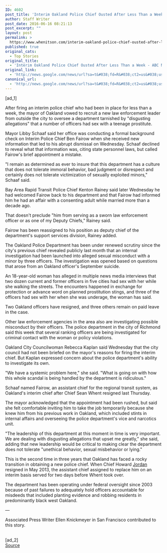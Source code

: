 ```yaml
---
ID: 4602
post_title: 'Interim Oakland Police Chief Ousted After Less Than a Week &#8211; ABC News'
author: Staff Writer
post_date: 2016-06-16 08:21:13
post_excerpt: ""
layout: post
permalink: >
  https://www.whenitson.com/interim-oakland-police-chief-ousted-after-less-than-a-week-abc-news/
published: true
original_cats:
  - Top Stories
original_title:
  - 'Interim Oakland Police Chief Ousted After Less Than a Week - ABC News'
original_link:
  - 'http://news.google.com/news/url?sa=t&#038;fd=R&#038;ct2=us&#038;usg=AFQjCNHHnN0V3NMaoWB2VxOUkzk_aq13zA&#038;clid=c3a7d30bb8a4878e06b80cf16b898331&#038;cid=52779133799147&#038;ei=xGBiV5jxK-n4wAGtrIq4CQ&#038;url=http://abcnews.go.com/US/wireStory/interim-oakland-police-chief-ousted-week-39897030'
canonical_url:
  - 'http://news.google.com/news/url?sa=t&#038;fd=R&#038;ct2=us&#038;usg=AFQjCNHHnN0V3NMaoWB2VxOUkzk_aq13zA&#038;clid=c3a7d30bb8a4878e06b80cf16b898331&#038;cid=52779133799147&#038;ei=xGBiV5jxK-n4wAGtrIq4CQ&#038;url=http://abcnews.go.com/US/wireStory/interim-oakland-police-chief-ousted-week-39897030'
---
```

 [ad_1]
<br><div readability="115.83028529627">
<p itemprop="articleBody">
After firing an interim police chief who had been in place for less than a week, the mayor of Oakland vowed to recruit a new law enforcement leader from outside the city to oversee a department tarnished by "disgusting allegations" that a number of officers had sex with a teenage prostitute.</p>
<p itemprop="articleBody">
Mayor Libby Schaaf said her office was conducting a formal background check on Interim Police Chief Ben Fairow when she received new information that led to his abrupt dismissal on Wednesday. Schaaf declined to reveal what that information was, citing state personnel laws, but called Fairow's brief appointment a mistake.</p>
<p itemprop="articleBody">
"I remain as determined as ever to insure that this department has a culture that does not tolerate immoral behavior, bad judgment or disrespect and certainly does not tolerate victimization of sexually exploited minors," Schaaf said.</p>
<p itemprop="articleBody">
Bay Area Rapid Transit Police Chief Kenton Rainey said later Wednesday he had welcomed Fairow back to his department and that Fairow had informed him he had an affair with a consenting adult while married more than a decade ago.</p>
<p itemprop="articleBody">
That doesn't preclude "him from serving as a sworn law enforcement officer or as one of my Deputy Chiefs," Rainey said.</p>
<p itemprop="articleBody">
Fairow has been reassigned to his position as deputy chief of the department's support services division, Rainey added.</p>
<p itemprop="articleBody">
The Oakland Police Department has been under renewed scrutiny since the city's previous chief revealed publicly last month that an internal investigation had been launched into alleged sexual misconduct with a minor by three officers. The investigation was opened based on questions that arose from an Oakland officer's September suicide.</p>
<p itemprop="articleBody">
An 18-year-old woman has alleged in multiple news media interviews that two dozen current and former officers in five cities had sex with her while she walking the streets. The encounters happened in exchange for protection or advance word on planned prostitution stings, and three of the officers had sex with her when she was underage, the woman has said.</p>
<p itemprop="articleBody">
Two Oakland officers have resigned, and three others remain on paid leave in the case.</p>
<p itemprop="articleBody">
Other law enforcement agencies in the area also are investigating possible misconduct by their officers. The police department in the city of Richmond said this week that several ranking officers are being investigated for criminal contact with the woman or policy violations.</p>
<p itemprop="articleBody">
Oakland City Councilwoman Rebecca Kaplan said Wednesday that the city council had not been briefed on the mayor's reasons for firing the interim chief. But Kaplan expressed concern about the police department's ability to investigate its own.</p>
<p itemprop="articleBody">
"We have a systemic problem here," she said. "What is going on with how this whole scandal is being handled by the department is ridiculous."</p>
<p itemprop="articleBody">
Schaaf named Fairow, an assistant chief for the regional transit system, as Oakland's interim chief after Chief Sean Whent resigned last Thursday.</p>
<p itemprop="articleBody">
The mayor acknowledged that the appointment had been rushed, but said she felt comfortable inviting him to take the job temporarily because she knew him from his previous work in Oakland, which included stints in internal affairs and overseeing the police department's vice and narcotics unit.</p>
<p itemprop="articleBody">
"The leadership of this department at this moment in time is very important. We are dealing with disgusting allegations that upset me greatly," she said, adding that new leadership would be critical to making clear the department does not tolerate "unethical behavior, sexual misbehavior or lying."</p>
<p itemprop="articleBody">
This is the second time in three years that Oakland has faced a rocky transition in obtaining a new police chief. When Chief Howard <a href="http://abcnews.go.com/topics/news/jordan-jordanian.htm" class="r_lapi">Jordan</a> resigned in May 2013, the assistant chief assigned to replace him on an interim basis served for two days before Whent took over.</p>
<p itemprop="articleBody">
The department has been operating under federal oversight since 2003 because of past failures to adequately hold officers accountable for misdeeds that included planting evidence and robbing residents in predominantly black west Oakland.</p>
<p itemprop="articleBody">
—</p>
<p itemprop="articleBody">
Associated Press Writer Ellen Knickmeyer in San Francisco contributed to this story.</p>
</div>
<br>[ad_2]
<br><a href="http://news.google.com/news/url?sa=t&#038;fd=R&#038;ct2=us&#038;usg=AFQjCNHHnN0V3NMaoWB2VxOUkzk_aq13zA&#038;clid=c3a7d30bb8a4878e06b80cf16b898331&#038;cid=52779133799147&#038;ei=xGBiV5jxK-n4wAGtrIq4CQ&#038;url=http://abcnews.go.com/US/wireStory/interim-oakland-police-chief-ousted-week-39897030">Source </a>